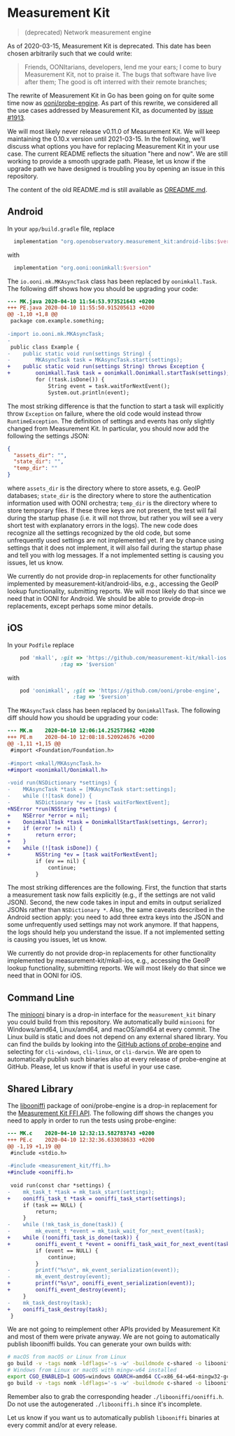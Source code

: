 # Measurement Kit

> (deprecated) Network measurement engine

As of 2020-03-15, Measurement Kit is deprecated. This date has been chosen
arbitrarily such that we could write:

> Friends, OONItarians, developers, lend me your ears;
> I come to bury Measurement Kit, not to praise it.
> The bugs that software have live after them;
> The good is oft interred with their remote branches;

The rewrite of Measurement Kit in Go has been going on for quite some time now
as [ooni/probe-engine](https://github.com/ooni/probe-engine). As part of this
rewrite, we considered all the use cases addressed by Measurement Kit, as documented
by [issue #1913](https://github.com/measurement-kit/measurement-kit/issues/1913).

We will most likely never release v0.11.0 of Measurement Kit. We will keep
maintaining the 0.10.x version until 2021-03-15. In the following, we'll discuss
what options you have for replacing Measurement Kit in your use case. The
current README reflects the situation "here and now". We are still working to
provide a smooth upgrade path. Please, let us know if the upgrade path we have
designed is troubling you by opening an issue in this repository.

The content of the old README.md is still available as [OREADME.md](OREADME.md).

## Android

In your `app/build.gradle` file, replace

```Groovy
  implementation "org.openobservatory.measurement_kit:android-libs:$version"
```

with

```Groovy
  implementation "org.ooni:oonimkall:$version"
```

The `io.ooni.mk.MKAsyncTask` class has been replaced by `oonimkall.Task`. The
following diff shows how you should be upgrading your code:

```diff
--- MK.java	2020-04-10 11:54:53.973521643 +0200
+++ PE.java	2020-04-10 11:55:50.915205613 +0200
@@ -1,10 +1,8 @@
 package com.example.something;
 
-import io.ooni.mk.MKAsyncTask;
-
 public class Example {
-    public static void run(settings String) {
-        MKAsyncTask task = MKAsyncTask.start(settings);
+    public static void run(settings String) throws Exception {
+        oonimkall.Task task = oonimkall.Oonimkall.startTask(settings);
         for (!task.isDone()) {
             String event = task.waitForNextEvent();
             System.out.println(event);
```

The most striking difference is that the function to start a task
will explicitly throw `Exception` on failure, where the old code
would instead throw `RuntimeException`. The definition of settings
and events has only slightly changed from Measurement Kit. In
particular, you should now add the following the settings JSON:

```JSON
{
  "assets_dir": "",
  "state_dir": "",
  "temp_dir": ""
}
```

where `assets_dir` is the directory where to store assets, e.g.
GeoIP databases; `state_dir` is the directory where to store the
authentication information used with OONI orchestra; `temp_dir`
is the directory where to store temporary files. If these three
keys are not present, the test will fail during the startup
phase (i.e. it will not throw, but rather you will see a very
short test with explanatory errors in the logs). The new code does
recognize all the settings recognized by the old code, but some
unfrequently used settings are not implemented yet. If are by chance
using settings that it does not implement, it will also fail during
the startup phase and tell you with log messages. If a not implemented
setting is causing you issues, let us know.

We currently do not provide drop-in replacements for other functionality
implemented by measurement-kit/android-libs, e.g., accessing the GeoIP
lookup functionality, submitting reports. We will most likely do that since
we need that in OONI for Android. We should be able to provide drop-in
replacements, except perhaps some minor details.

## iOS

In your `Podfile` replace

```ruby
    pod 'mkall', :git => 'https://github.com/measurement-kit/mkall-ios.git',
                 :tag => '$version'
```

with

```ruby
    pod 'oonimkall', :git => 'https://github.com/ooni/probe-engine',
                     :tag => '$version'
```

The `MKAsyncTask` class has been replaced by `OonimkallTask`. The
following diff should how you should be upgrading your code:

```diff
--- MK.m	2020-04-10 12:06:14.252573662 +0200
+++ PE.m	2020-04-10 12:08:18.520924676 +0200
@@ -1,11 +1,15 @@
 #import <Foundation/Foundation.h>
 
-#import <mkall/MKAsyncTask.h>
+#import <oonimkall/Oonimkall.h>
 
-void run(NSDictionary *settings) {
-    MKAsyncTask *task = [MKAsyncTask start:settings];
-    while (![task done]) {
-        NSDictionary *ev = [task waitForNextEvent];
+NSError *run(NSString *settings) {
+    NSError *error = nil;
+    OonimkallTask *task = OonimkallStartTask(settings, &error);
+    if (error != nil) {
+        return error;
+    }
+    while (![task isDone]) {
+        NSString *ev = [task waitForNextEvent];
         if (ev == nil) {
             continue;
         }
```

The most striking differences are the following. First, the function
that starts a measurement task now fails explicitly (e.g., if the settings
are not valid JSON). Second, the new code takes in input and emits in
output serialized JSONs rather than `NSDictionary *`. Also, the same
caveats described in the Android section apply: you need to add three
extra keys into the JSON and some unfrequently used settings may not work
anymore. If that happens, the logs should help you understand the issue. If
a not implemented setting is causing you issues, let us know.

We currently do not provide drop-in replacements for other functionality
implemented by measurement-kit/mkall-ios, e.g., accessing the GeoIP
lookup functionality, submitting reports. We will most likely do that since
we need that in OONI for iOS.

## Command Line

The [miniooni](https://github.com/ooni/probe-engine#building-miniooni) binary
is a drop-in interface for the `measurement_kit` binary you could build from
this repository. We automatically build `miniooni` for Windows/amd64, Linux/amd64,
and macOS/amd64 at every commit. The Linux build is static and does not depend
on any external shared library. You can find the builds by looking into the
[GitHub actions of probe-engine](https://github.com/ooni/probe-engine/actions)
and selecting for `cli-windows`, `cli-linux`, or `cli-darwin`. We are open to
automatically publish such binaries also at every release of probe-engine at
GitHub. Please, let us know if that is useful in your use case.

## Shared Library

The [libooniffi](https://github.com/ooni/probe-engine/tree/master/libooniffi)
package of ooni/probe-engine is a drop-in replacement for the [Measurement
Kit FFI API](include/measurement_kit). The following diff shows the changes you
need to apply in order to run the tests using probe-engine:

```diff
--- MK.c	2020-04-10 12:32:13.582783743 +0200
+++ PE.c	2020-04-10 12:32:36.633038633 +0200
@@ -1,19 +1,19 @@
 #include <stdio.h>
 
-#include <measurement_kit/ffi.h>
+#include <ooniffi.h>
 
 void run(const char *settings) {
-    mk_task_t *task = mk_task_start(settings);
+    ooniffi_task_t *task = ooniffi_task_start(settings);
     if (task == NULL) {
         return;
     }
-    while (!mk_task_is_done(task)) {
-        mk_event_t *event = mk_task_wait_for_next_event(task);
+    while (!ooniffi_task_is_done(task)) {
+        ooniffi_event_t *event = ooniffi_task_wait_for_next_event(task);
         if (event == NULL) {
             continue;
         }
-        printf("%s\n", mk_event_serialization(event));
-        mk_event_destroy(event);
+        printf("%s\n", ooniffi_event_serialization(event));
+        ooniffi_event_destroy(event);
     }
-    mk_task_destroy(task);
+    ooniffi_task_destroy(task);
 }
```

We are not going to reimplement other APIs provided by Measurement Kit
and most of them were private anyway. We are not going to automatically
publish libooniffi builds. You can generate your own builds with:

```bash
# macOS from macOS or Linux from Linux
go build -v -tags nomk -ldflags='-s -w' -buildmode c-shared -o libooniffi.so ./libooniffi
# Windows from Linux or macOS with mingw-w64 installed
export CGO_ENABLED=1 GOOS=windows GOARCH=amd64 CC=x86_64-w64-mingw32-gcc
go build -v -tags nomk -ldflags='-s -w' -buildmode c-shared -o libooniffi.dll ./libooniffi
```

Remember also to grab the corresponding header `./libooniffi/ooniffi.h`. Do
not use the autogenerated `./libooniffi.h` since it's incomplete.

Let us know if you want us to automatically publish `libooniffi` binaries
at every commit and/or at every release.
